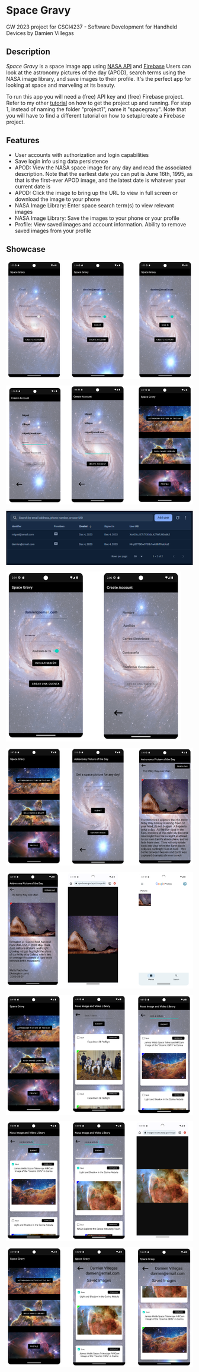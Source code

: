 # Space Gravy

GW 2023 project for CSCI4237 - Software Development for Handheld Devices by Damien Villegas

## Description

*Space Gravy* is a space image app using [NASA API](https://api.nasa.gov/) and [Firebase](https://firebase.google.com/?gad_source=1&gclid=EAIaIQobChMI89Sx7viFgwMVTvnICh2NsQxoEAAYASAAEgLH9_D_BwE&gclsrc=aw.ds) Users can look at the astronomy pictures of the day (APOD), search terms using the NASA image library, and save images to their profile. It's the perfect app for looking at space and marveling at its beauty.

To run this app you will need a (free) API key and (free) Firebase project. Refer to my other [tutorial](https://github.com/damienvillegas/android-news?tab=readme-ov-file#tutorial) on how to get the project up and running. For step 1, instead of naming the folder "project1", name it "spacegravy". Note that you will have to find a different tutorial on how to setup/create a Firebase project.

## Features

- User accounts with authorization and login capabilities
- Save login info using data persistence
- APOD: View the NASA space image for any day and read the associated description. Note that the earliest date you can put is June 16th, 1995, as that is the first-ever APOD image, and the latest date is whatever your current date is
- APOD: Click the image to bring up the URL to view in full screen or download the image to your phone
- NASA Image Library: Enter space search term(s) to view relevant images
- NASA Image Library: Save the images to your phone or your profile
- Profile: View saved images and account information. Ability to remove saved images from your profile

## Showcase

![image](images/showcase1.png)

![image](images/showcase2.png)

![image](images/showcase3.png)

![image](images/showcase4.png)

![image](images/showcase5.png)

![image](images/showcase6.png)

![image](images/showcase7.png)

![image](images/showcase8.png)

![image](images/showcase9.png)
